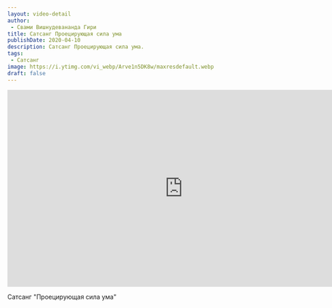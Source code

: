 ```yaml
---
layout: video-detail
author:
 - Свами Вишнудевананда Гири
title: Сатсанг Проецирующая сила ума
publishDate: 2020-04-10
description: Сатсанг Проецирующая сила ума. 
tags: 
 - Сатсанг
image: https://i.ytimg.com/vi_webp/Arve1n5DK8w/maxresdefault.webp
draft: false
---
```


<iframe width="790" height="444" src="https://www.youtube.com/embed/Arve1n5DK8w" frameborder="0" allowfullscreen=""></iframe> 

  Сатсанг "Проецирующая сила ума"

  

 